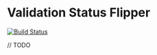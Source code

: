 # Validation Status Flipper
[![Build Status](https://travis-ci.org/EMBL-EBI-SUBS/validator-status-flipper.svg?branch=master)](https://travis-ci.org/EMBL-EBI-SUBS/validator-status-flipper)

// TODO